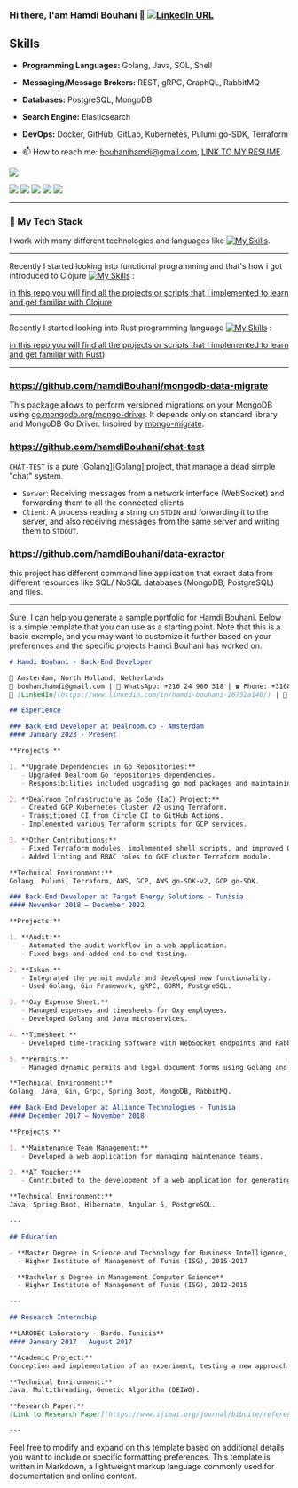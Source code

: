 ### Hi there, I'am Hamdi Bouhani 👋 [![LinkedIn URL](https://img.shields.io/static/v1?color=red&label=linkedin&logo=linkedin&logoColor=white&style=for-the-badge&message=Connect)](https://www.linkedin.com/in/hamdi-bouhani-26752a140/)

## Skills

- **Programming Languages:** Golang, Java, SQL, Shell
- **Messaging/Message Brokers:** REST, gRPC, GraphQL, RabbitMQ
- **Databases:** PostgreSQL, MongoDB
- **Search Engine:** Elasticsearch
- **DevOps:** Docker, GitHub, GitLab, Kubernetes, Pulumi go-SDK, Terraform

- 📫 How to reach me: bouhanihamdi@gmail.com, [LINK TO MY RESUME](https://docs.google.com/document/d/e/2PACX-1vQcTHDBUhmKC-k9wVHmR6iyS-5g16MExzJjeX8PNsM68TE-wpo5qGodYJnGZVrX82IUdJ7Q1fMxqwAU/pub).

![](https://komarev.com/ghpvc/?username=hamdiBouhani&color=blue)

![](http://github-profile-summary-cards.vercel.app/api/cards/profile-details?username=hamdiBouhani&theme=default)
![](http://github-profile-summary-cards.vercel.app/api/cards/most-commit-language?username=hamdiBouhani&theme=default&exclude=html)
![](http://github-profile-summary-cards.vercel.app/api/cards/repos-per-language?username=hamdiBouhani&theme=default&exclude=html)
![](http://github-profile-summary-cards.vercel.app/api/cards/stats?username=hamdiBouhani&theme=default)
![](http://github-profile-summary-cards.vercel.app/api/cards/productive-time?username=hamdiBouhani&theme=default&utcOffset=8)

<hr/>

### 🥞 My Tech Stack

I work with many different technologies and languages like [![My Skills](https://skillicons.dev/icons?i=go,java,clojure,spring,git,github,postgres,mongodb,docker,kubernetes,md,vscode)](https://skillicons.dev).

---

Recently I started looking into functional programming and that's how i got introduced to Clojure [![My Skills](https://skillicons.dev/icons?i=clojure)](https://skillicons.dev) :

[in this repo you will find all the projects or scripts that I implemented to learn and get familiar with Clojure](https://github.com/hamdiBouhani/clojure-workspace) 

---

Recently I started looking into Rust programming language [![My Skills](https://skillicons.dev/icons?i=rust)](https://skillicons.dev) :

[in this repo you will find all the projects or scripts that I implemented to learn and get familiar with Rust](https://github.com/hamdiBouhani/rust-playground-project)) 

---

### https://github.com/hamdiBouhani/mongodb-data-migrate
 This package allows to perform versioned migrations on your MongoDB using [go.mongodb.org/mongo-driver](https://github.com/mongodb/mongo-go-driver).
It depends only on standard library and MongoDB Go Driver.
Inspired by [mongo-migrate](https://github.com/eminetto/mongo-migrate).

### https://github.com/hamdiBouhani/chat-test
`CHAT-TEST` is a pure [Golang][Golang] project, that manage a dead simple "chat" system. 

* `Server`: Receiving messages from a network interface (WebSocket) and forwarding them to all the connected clients
* `Client`: A process reading a string on `STDIN` and forwarding it to the server, and also receiving messages from the same server and writing them to `STDOUT`.

### https://github.com/hamdiBouhani/data-exractor
 this project has different command line application that exract data from different resources like SQL/ NoSQL databases (MongoDB, PostgreSQL) and files.

---
Sure, I can help you generate a sample portfolio for Hamdi Bouhani. Below is a simple template that you can use as a starting point. Note that this is a basic example, and you may want to customize it further based on your preferences and the specific projects Hamdi Bouhani has worked on.

```markdown
# Hamdi Bouhani - Back-End Developer

📍 Amsterdam, North Holland, Netherlands  
📧 bouhanihamdi@gmail.com | 📱 WhatsApp: +216 24 960 318 | ☎️ Phone: +31684256478  
🔗 [LinkedIn](https://www.linkedin.com/in/hamdi-bouhani-26752a140/) | 🐙 [GitHub](https://github.com/hamdiBouhani)

## Experience

### Back-End Developer at Dealroom.co - Amsterdam
#### January 2023 - Present

**Projects:**

1. **Upgrade Dependencies in Go Repositories:**
   - Upgraded Dealroom Go repositories dependencies.
   - Responsibilities included upgrading go mod packages and maintaining Dealroom Core infra components Terraform repositories.

2. **Dealroom Infrastructure as Code (IaC) Project:**
   - Created GCP Kubernetes Cluster V2 using Terraform.
   - Transitioned CI from Circle CI to GitHub Actions.
   - Implemented various Terraform scripts for GCP services.

3. **Other Contributions:**
   - Fixed Terraform modules, implemented shell scripts, and improved Gorm config.
   - Added linting and RBAC roles to GKE cluster Terraform module.

**Technical Environment:**
Golang, Pulumi, Terraform, AWS, GCP, AWS go-SDK-v2, GCP go-SDK.

### Back-End Developer at Target Energy Solutions - Tunisia
#### November 2018 – December 2022

**Projects:**

1. **Audit:**
   - Automated the audit workflow in a web application.
   - Fixed bugs and added end-to-end testing.

2. **Iskan:**
   - Integrated the permit module and developed new functionality.
   - Used Golang, Gin Framework, gRPC, GORM, PostgreSQL.

3. **Oxy Expense Sheet:**
   - Managed expenses and timesheets for Oxy employees.
   - Developed Golang and Java microservices.

4. **Timesheet:**
   - Developed time-tracking software with WebSocket endpoints and RabbitMQ event queue.

5. **Permits:**
   - Managed dynamic permits and legal document forms using Golang and MongoDB.

**Technical Environment:**
Golang, Java, Gin, Grpc, Spring Boot, MongoDB, RabbitMQ.

### Back-End Developer at Alliance Technologies - Tunisia
#### December 2017 – November 2018

**Projects:**

1. **Maintenance Team Management:**
   - Developed a web application for managing maintenance teams.

2. **AT Voucher:**
   - Contributed to the development of a web application for generating phone refill tickets.

**Technical Environment:**
Java, Spring Boot, Hibernate, Angular 5, PostgreSQL.

---

## Education

- **Master Degree in Science and Technology for Business Intelligence, Knowledge Management**
  - Higher Institute of Management of Tunis (ISG), 2015-2017

- **Bachelor's Degree in Management Computer Science**
  - Higher Institute of Management of Tunis (ISG), 2012-2015

---

## Research Internship

**LARODEC Laboratory - Bardo, Tunisia**
#### January 2017 – August 2017

**Academic Project:**
Conception and implementation of an experiment, testing a new approach of Machine learning applied in the automated negotiations of the multi-agent system.

**Technical Environment:**
Java, Multithreading, Genetic Algorithm (DEIWO).

**Research Paper:**
[Link to Research Paper](https://www.ijimai.org/journal/bibcite/reference/2684)

---
```

Feel free to modify and expand on this template based on additional details you want to include or specific formatting preferences. This template is written in Markdown, a lightweight markup language commonly used for documentation and online content.
